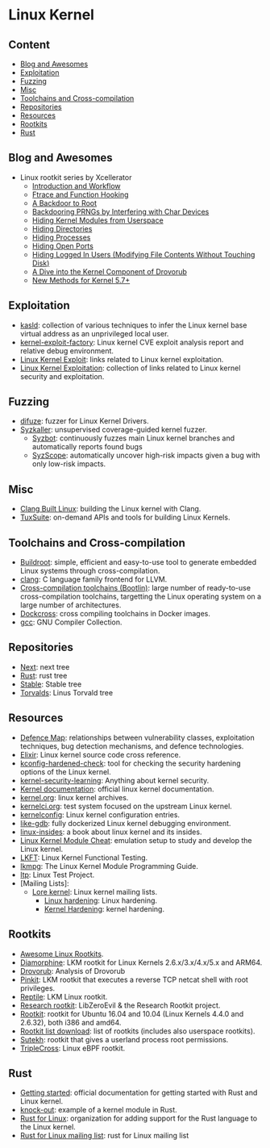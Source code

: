# Linux Kernel

## Content

* [Blog and Awesomes](#blog-and-awesomes)
* [Exploitation](#exploitation)
* [Fuzzing](#fuzzing)
* [Misc](#misc)
* [Toolchains and Cross-compilation](#toolchains-and-cross-compilation)
* [Repositories](#repositories)
* [Resources](#resources)
* [Rootkits](#rootkits)
* [Rust](#rust)

## Blog and Awesomes

* Linux rootkit series by Xcellerator
  * [Introduction and Workflow][51]
  * [Ftrace and Function Hooking][52]
  * [A Backdoor to Root][53]
  * [Backdooring PRNGs by Interfering with Char Devices][54]
  * [Hiding Kernel Modules from Userspace][55]
  * [Hiding Directories][56]
  * [Hiding Processes][57]
  * [Hiding Open Ports][58]
  * [Hiding Logged In Users (Modifying File Contents Without Touching Disk)][59]
  * [A Dive into the Kernel Component of Drovorub][60]
  * [New Methods for Kernel 5.7+][61]

## Exploitation

* [kasld][1]: collection of various techniques to infer the Linux kernel base
  virtual address as an unprivileged local user.
* [kernel-exploit-factory][16]: Linux kernel CVE exploit analysis report and
  relative debug environment.
* [Linux Kernel Exploit][17]: links related to Linux kernel exploitation.
* [Linux Kernel Exploitation][18]: collection of links related to Linux kernel
  security and exploitation.

## Fuzzing

* [difuze][19]: fuzzer for Linux Kernel Drivers.
* [Syzkaller][20]: unsupervised coverage-guided kernel fuzzer.
  * [Syzbot][21]: continuously fuzzes main Linux kernel branches and
    automatically reports found bugs
  * [SyzScope][22]: automatically uncover high-risk impacts given a bug with
    only low-risk impacts.

## Misc

* [Clang Built Linux][23]: building the Linux kernel with Clang.
* [TuxSuite][42]: on-demand APIs and tools for building Linux Kernels.

## Toolchains and Cross-compilation

* [Buildroot][15]: simple, efficient and easy-to-use tool to generate embedded
  Linux systems through cross-compilation.
* [clang][11]: C language family frontend for LLVM.
* [Cross-compilation toolchains (Bootlin)][12]: large number of ready-to-use
  cross-compilation toolchains, targetting the Linux operating system on a large
  number of architectures.
* [Dockcross][14]: cross compiling toolchains in Docker images.
* [gcc][13]: GNU Compiler Collection.

## Repositories

* [Next][48]: next tree
* [Rust][49]: rust tree
* [Stable][47]: Stable tree
* [Torvalds][46]: Linus Torvald tree

## Resources

* [Defence Map][24]: relationships between vulnerability classes, exploitation
  techniques, bug detection mechanisms, and defence technologies.
* [Elixir][40]: Linux kernel source code cross reference.
* [kconfig-hardened-check][25]: tool for checking the security hardening
  options of the Linux kernel.
* [kernel-security-learning][26]: Anything about kernel security.
* [Kernel documentation][27]: official linux kernel documentation.
* [kernel.org][28]: linux kernel archives.
* [kernelci.org][29]: test system focused on the upstream Linux kernel.
* [kernelconfig][30]: Linux kernel configuration entries.
* [like-gdb][31]: fully dockerized Linux kernel debugging environment.
* [linux-insides][32]: a book about linux kernel and its insides.
* [Linux Kernel Module Cheat][33]: emulation setup to study and develop the
  Linux kernel.
* [LKFT][34]: Linux Kernel Functional Testing.
* [lkmpg][35]: The Linux Kernel Module Programming Guide.
* [ltp][36]: Linux Test Project.
* [Mailing Lists]:
  * [Lore kernel][37]: Linux kernel mailing lists.
    * [Linux hardening][38]: Linux hardening.
    * [Kernel Hardening][39]: kernel hardening.

## Rootkits

* [Awesome Linux Rootkits][2].
* [Diamorphine][3]: LKM rootkit for Linux Kernels 2.6.x/3.x/4.x/5.x and
  ARM64.
* [Drovorub][50]: Analysis of Drovorub
* [Pinkit][4]: LKM rootkit that executes a reverse TCP netcat shell with root
  privileges.
* [Reptile][5]: LKM Linux rootkit.
* [Research rootkit][6]: LibZeroEvil & the Research Rootkit project.
* [Rootkit][7]: rootkit for Ubuntu 16.04 and 10.04 (Linux Kernels 4.4.0 and
  2.6.32), both i386 and amd64.
* [Rootkit list download][8]: list of rootkits (includes also userspace
  rootkits).
* [Sutekh][9]: rootkit that gives a userland process root permissions.
* [TripleCross][10]: Linux eBPF rootkit.

## Rust

* [Getting started][45]: official documentation for getting started with Rust
  and Linux kernel.
* [knock-out][44]: example of a kernel module in Rust.
* [Rust for Linux][43]: organization for adding support for the Rust language
  to the Linux kernel.
* [Rust for Linux mailing list][41]: rust for Linux mailing list

[1]: https://github.com/bcoles/kasld
[2]: https://github.com/milabs/awesome-linux-rootkits
[3]: https://github.com/m0nad/Diamorphine
[4]: https://github.com/PinkP4nther/Pinkit
[5]: https://github.com/f0rb1dd3n/Reptile
[6]: https://github.com/NoviceLive/research-rootkit
[7]: https://github.com/nurupo/rootkit
[8]: https://github.com/d30sa1/RootKits-List-Download
[9]: https://github.com/PinkP4nther/Sutekh
[10]: https://github.com/h3xduck/TripleCross
[11]: https://clang.llvm.org/
[12]: https://toolchains.bootlin.com/
[13]: https://gcc.gnu.org/
[14]: https://github.com/dockcross/dockcross
[15]: https://buildroot.org/
[16]: https://github.com/bsauce/kernel-exploit-factory
[17]: https://github.com/SecWiki/linux-kernel-exploits
[18]: https://github.com/xairy/linux-kernel-exploitation
[19]: https://github.com/ucsb-seclab/difuze
[20]: https://github.com/google/syzkaller
[21]: https://syzkaller.appspot.com/upstream
[22]: https://github.com/plummm/SyzScope
[23]: https://clangbuiltlinux.github.io/
[24]: https://github.com/a13xp0p0v/linux-kernel-defence-map
[25]: https://github.com/a13xp0p0v/kconfig-hardened-check
[26]: https://github.com/bsauce/kernel-security-learning
[27]: https://www.kernel.org/doc/html/latest/index.html
[28]: https://kernel.org/
[29]: https://kernelci.org/
[30]: https://www.kernelconfig.io/index.html
[31]: https://github.com/0xricksanchez/like-dbg
[32]: https://0xax.gitbooks.io/linux-insides/content/
[33]: https://github.com/cirosantilli/linux-kernel-module-cheat
[34]: https://lkft.linaro.org/
[35]: https://sysprog21.github.io/lkmpg/
[36]: https://github.com/linux-test-project/ltp
[37]: https://lore.kernel.org/
[38]: https://lore.kernel.org/linux-hardening/
[39]: https://lore.kernel.org/kernel-hardening/
[40]: https://lore.kernel.org/kernel-hardening/
[41]: https://lore.kernel.org/rust-for-linux/
[42]: https://tuxsuite.com/
[43]: https://github.com/Rust-for-Linux
[44]: https://github.com/jbaublitz/knock-out
[45]: https://docs.kernel.org/rust/quick-start.html
[46]: https://git.kernel.org/pub/scm/linux/kernel/git/torvalds/linux.git
[47]: https://git.kernel.org/pub/scm/linux/kernel/git/stable/linux.git/
[48]: https://git.kernel.org/pub/scm/linux/kernel/git/next/linux-next.git/
[49]: https://github.com/Rust-for-Linux/linux
[50]: https://access.redhat.com/articles/5320961
[51]: https://xcellerator.github.io/posts/linux_rootkits_01/
[52]: https://xcellerator.github.io/posts/linux_rootkits_02/
[53]: https://xcellerator.github.io/posts/linux_rootkits_03/
[54]: https://xcellerator.github.io/posts/linux_rootkits_04/
[55]: https://xcellerator.github.io/posts/linux_rootkits_05/
[56]: https://xcellerator.github.io/posts/linux_rootkits_06/
[57]: https://xcellerator.github.io/posts/linux_rootkits_07/
[58]: https://xcellerator.github.io/posts/linux_rootkits_08/
[59]: https://xcellerator.github.io/posts/linux_rootkits_09/
[60]: https://xcellerator.github.io/posts/linux_rootkits_10/
[61]: https://xcellerator.github.io/posts/linux_rootkits_11/
